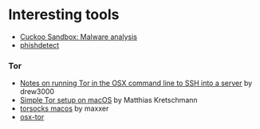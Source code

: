 # Interesting tools

* [Cuckoo Sandbox: Malware analysis](https://github.com/cuckoosandbox)
* [phishdetect](https://github.com/phishdetect/phishdetect)

### Tor

* [Notes on running Tor in the OSX command line to SSH into a server](https://drew3000.net/osx-tor-terminal/)
  by drew3000
* [Simple Tor setup on macOS](https://kremalicious.com/simple-tor-setup-on-mac-os-x/)
  by Matthias Kretschmann
* [torsocks macos](https://lorenzo.mile.si/torsocks-macos-is-located-directory-protected-apples-system-integrity-protection/201/)
  by maxxer
* [osx-tor](https://github.com/b4rton/osx-tor)
